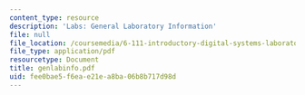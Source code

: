 ```yaml
---
content_type: resource
description: 'Labs: General Laboratory Information'
file: null
file_location: /coursemedia/6-111-introductory-digital-systems-laboratory-fall-2002/fee0bae5f6eae21ea8ba06b8b717d98d_genlabinfo.pdf
file_type: application/pdf
resourcetype: Document
title: genlabinfo.pdf
uid: fee0bae5-f6ea-e21e-a8ba-06b8b717d98d
---
```

